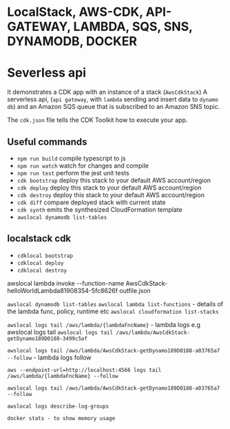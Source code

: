 # LocalStack, AWS-CDK, API-GATEWAY, LAMBDA, SQS, SNS, DYNAMODB, DOCKER

# Severless api

It demonstrates a CDK app with an instance of a stack (`AwsCdkStack`)
A serverless api, (`api gateway`, with `lambda` sending and insert data to `dynamo db`)
and an Amazon SQS queue that is subscribed to an Amazon SNS topic.

The `cdk.json` file tells the CDK Toolkit how to execute your app.

## Useful commands

* `npm run build`   compile typescript to js
* `npm run watch`   watch for changes and compile
* `npm run test`    perform the jest unit tests
* `cdk bootstrap`      deploy this stack to your default AWS account/region
* `cdk deploy`      deploy this stack to your default AWS account/region
* `cdk destroy`      deploy this stack to your default AWS account/region
* `cdk diff`        compare deployed stack with current state
* `cdk synth`       emits the synthesized CloudFormation template
* `awslocal dynamodb list-tables`

## localstack cdk
* `cdklocal bootstrap`
* `cdklocal deploy`
* `cdklocal destroy`

awslocal lambda invoke --function-name AwsCdkStack-helloWorldLambda81908354-5fc8626f outfile.json

`awslocal dynamodb list-tables`
`awslocal lambda list-functions` - details of the lambda func, policy, runtime etc
`awslocal cloudformation list-stacks`


`awslocal logs tail /aws/lambda/{lambdaFncName}` - lambda logs
e.g awslocal logs tail 
`awslocal logs tail /aws/lambda/AwsCdkStack-getDynamo189D0188-3499c5af`


`awslocal logs tail /aws/lambda/AwsCdkStack-getDynamo189D0188-a03765a7 --follow` - lambda logs follow

`aws --endpoint-url=http://localhost:4566 logs tail /aws/lambda/{lambdaFncName} --follow`

`awslocal logs tail /aws/lambda/AwsCdkStack-getDynamo189D0188-a03765a7 --follow`

`awslocal logs describe-log-groups`


```
docker stats - to show memory usage
```